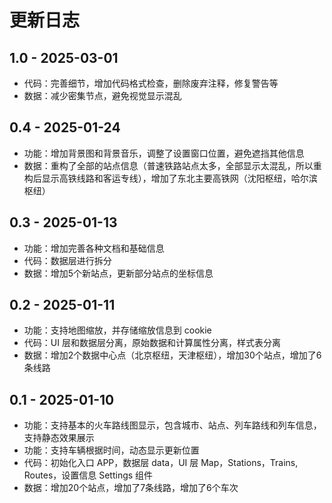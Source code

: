 # 更新日志

## 1.0 - 2025-03-01
- 代码：完善细节，增加代码格式检查，删除废弃注释，修复警告等
- 数据：减少密集节点，避免视觉显示混乱

## 0.4 - 2025-01-24
- 功能：增加背景图和背景音乐，调整了设置窗口位置，避免遮挡其他信息
- 数据：重构了全部的站点信息（普速铁路站点太多，全部显示太混乱，所以重构后显示高铁线路和客运专线），增加了东北主要高铁网（沈阳枢纽，哈尔滨枢纽）

## 0.3 - 2025-01-13
- 功能：增加完善各种文档和基础信息
- 代码：数据层进行拆分
- 数据：增加5个新站点，更新部分站点的坐标信息

## 0.2 - 2025-01-11
- 功能：支持地图缩放，并存储缩放信息到 cookie
- 代码：UI 层和数据层分离，原始数据和计算属性分离，样式表分离
- 数据：增加2个数据中心点（北京枢纽，天津枢纽），增加30个站点，增加了6条线路

## 0.1 - 2025-01-10
- 功能：支持基本的火车路线图显示，包含城市、站点、列车路线和列车信息，支持静态效果展示
- 功能：支持车辆根据时间，动态显示更新位置
- 代码：初始化入口 APP，数据层 data，UI 层 Map，Stations，Trains, Routes，设置信息 Settings 组件
- 数据：增加20个站点，增加了7条线路，增加了6个车次
